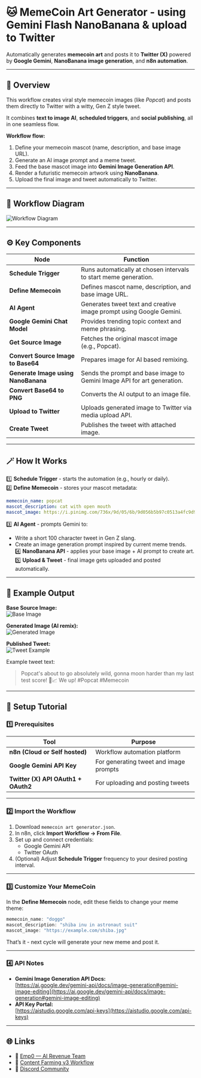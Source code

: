 # 🐱 MemeCoin Art Generator - using Gemini Flash NanoBanana & upload to Twitter

Automatically generates **memecoin art** and posts it to **Twitter (X)** powered by **Google Gemini**, **NanoBanana image generation**, and **n8n automation**.

---

## 🧩 Overview

This workflow creates viral style memecoin images (like *Popcat*) and posts them directly to Twitter with a witty, Gen Z style tweet.  

It combines **text to image AI**, **scheduled triggers**, and **social publishing**, all in one seamless flow.

**Workflow flow:**
1. Define your memecoin mascot (name, description, and base image URL).  
2. Generate an AI image prompt and a meme tweet.  
3. Feed the base mascot image into **Gemini Image Generation API**.  
4. Render a futuristic memecoin artwork using **NanoBanana**.  
5. Upload the final image and tweet automatically to Twitter.

---

## 🧠 Workflow Diagram

![Workflow Diagram](https://articles.emp0.com/wp-content/uploads/2025/10/memecoin-workflow.png)

---

## ⚙️ Key Components

| Node | Function |
|------|-----------|
| **Schedule Trigger** | Runs automatically at chosen intervals to start meme generation. |
| **Define Memecoin** | Defines mascot name, description, and base image URL. |
| **AI Agent** | Generates tweet text and creative image prompt using Google Gemini. |
| **Google Gemini Chat Model** | Provides trending topic context and meme phrasing. |
| **Get Source Image** | Fetches the original mascot image (e.g., Popcat). |
| **Convert Source Image to Base64** | Prepares image for AI based remixing. |
| **Generate Image using NanoBanana** | Sends the prompt and base image to Gemini Image API for art generation. |
| **Convert Base64 to PNG** | Converts the AI output to an image file. |
| **Upload to Twitter** | Uploads generated image to Twitter via media upload API. |
| **Create Tweet** | Publishes the tweet with attached image. |

---

## 🪄 How It Works

1️⃣ **Schedule Trigger** - starts the automation (e.g., hourly or daily).  
2️⃣ **Define Memecoin** - stores your mascot metadata:
   ```yaml
   memecoin_name: popcat
   mascot_description: cat with open mouth
   mascot_image: https://i.pinimg.com/736x/9d/05/6b/9d056b5b97c0513a4fc9d9cd93304a05.jpg
   ```  
3️⃣ **AI Agent** - prompts Gemini to:
   - Write a short 100 character tweet in Gen Z slang.
   - Create an image generation prompt inspired by current meme trends.  
4️⃣ **NanoBanana API** - applies your base image + AI prompt to create art.  
5️⃣ **Upload & Tweet** - final image gets uploaded and posted automatically.

---

## 🧠 Example Output

**Base Source Image:**  
![Base Image](https://articles.emp0.com/wp-content/uploads/2025/10/popcat-original.jpg)

**Generated Image (AI remix):**  
![Generated Image](https://articles.emp0.com/wp-content/uploads/2025/10/popcat-edit.png)

**Published Tweet:**  
![Tweet Example](https://articles.emp0.com/wp-content/uploads/2025/10/popcat-edit-twitter-1.png)

Example tweet text:
> Popcat's about to go absolutely wild, gonna moon harder than my last test score! 🚀📈 We up! #Popcat #Memecoin

---

## 🧩 Setup Tutorial

### 1️⃣ Prerequisites

| Tool | Purpose |
|------|----------|
| **n8n (Cloud or Self hosted)** | Workflow automation platform |
| **Google Gemini API Key** | For generating tweet and image prompts |
| **Twitter (X) API OAuth1 + OAuth2** | For uploading and posting tweets |

---

### 2️⃣ Import the Workflow

1. Download `memecoin art generator.json`.  
2. In n8n, click **Import Workflow → From File**.  
3. Set up and connect credentials:
   - Google Gemini API  
   - Twitter OAuth  
4. (Optional) Adjust **Schedule Trigger** frequency to your desired posting interval.

---

### 3️⃣ Customize Your MemeCoin

In the **Define Memecoin** node, edit these fields to change your meme theme:
```javascript
memecoin_name: "doggo"
mascot_description: "shiba inu in astronaut suit"
mascot_image: "https://example.com/shiba.jpg"
```

That’s it - next cycle will generate your new meme and post it.

---

### 4️⃣ API Notes

- **Gemini Image Generation API Docs:**  
  [https://ai.google.dev/gemini-api/docs/image-generation#gemini-image-editing](https://ai.google.dev/gemini-api/docs/image-generation#gemini-image-editing)
- **API Key Portal:**  
  [https://aistudio.google.com/api-keys](https://aistudio.google.com/api-keys)

---

## 🌐 Links

- 💼 [Emp0 — AI Revenue Team](https://emp0.com)  
- 🧠 [Content Farming v3 Workflow](https://0emp0.gumroad.com/l/content-farming-v3)  
- 💬 [Discord Community](https://discord.gg/emp0)  
